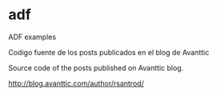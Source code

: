 # adf
ADF examples

Codigo fuente de los posts publicados en el blog de Avanttic 

Source code of the posts published on Avanttic blog.


http://blog.avanttic.com/author/rsantrod/
